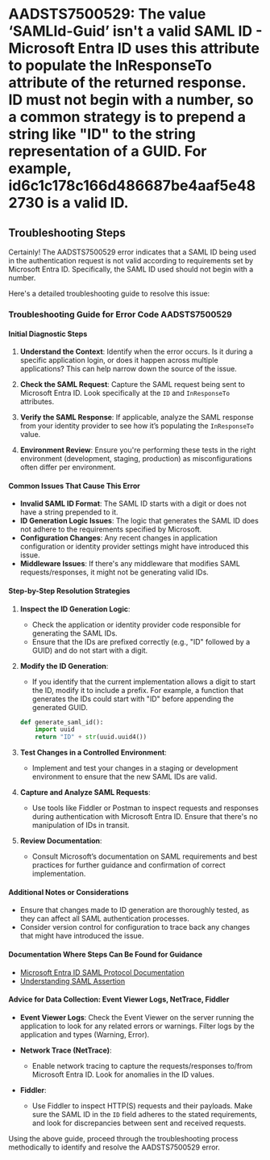 
# AADSTS7500529: The value ‘SAMLId-Guid’ isn't a valid SAML ID - Microsoft Entra ID uses this attribute to populate the InResponseTo attribute of the returned response. ID must not begin with a number, so a common strategy is to prepend a string like "ID" to the string representation of a GUID. For example, id6c1c178c166d486687be4aaf5e482730 is a valid ID.


## Troubleshooting Steps
Certainly! The AADSTS7500529 error indicates that a SAML ID being used in the authentication request is not valid according to requirements set by Microsoft Entra ID. Specifically, the SAML ID used should not begin with a number.

Here's a detailed troubleshooting guide to resolve this issue:

### Troubleshooting Guide for Error Code AADSTS7500529

#### Initial Diagnostic Steps

1. **Understand the Context**: Identify when the error occurs. Is it during a specific application login, or does it happen across multiple applications? This can help narrow down the source of the issue.

2. **Check the SAML Request**: Capture the SAML request being sent to Microsoft Entra ID. Look specifically at the `ID` and `InResponseTo` attributes.

3. **Verify the SAML Response**: If applicable, analyze the SAML response from your identity provider to see how it’s populating the `InResponseTo` value.

4. **Environment Review**: Ensure you're performing these tests in the right environment (development, staging, production) as misconfigurations often differ per environment.

#### Common Issues That Cause This Error

- **Invalid SAML ID Format**: The SAML ID starts with a digit or does not have a string prepended to it.
- **ID Generation Logic Issues**: The logic that generates the SAML ID does not adhere to the requirements specified by Microsoft.
- **Configuration Changes**: Any recent changes in application configuration or identity provider settings might have introduced this issue.
- **Middleware Issues**: If there's any middleware that modifies SAML requests/responses, it might not be generating valid IDs.

#### Step-by-Step Resolution Strategies

1. **Inspect the ID Generation Logic**:
   - Check the application or identity provider code responsible for generating the SAML IDs.
   - Ensure that the IDs are prefixed correctly (e.g., "ID" followed by a GUID) and do not start with a digit.

2. **Modify the ID Generation**:
   - If you identify that the current implementation allows a digit to start the ID, modify it to include a prefix. For example, a function that generates the IDs could start with "ID" before appending the generated GUID.

   ```python
   def generate_saml_id():
       import uuid
       return "ID" + str(uuid.uuid4())
   ```

3. **Test Changes in a Controlled Environment**:
   - Implement and test your changes in a staging or development environment to ensure that the new SAML IDs are valid.

4. **Capture and Analyze SAML Requests**:
   - Use tools like Fiddler or Postman to inspect requests and responses during authentication with Microsoft Entra ID. Ensure that there's no manipulation of IDs in transit.

5. **Review Documentation**:
   - Consult Microsoft’s documentation on SAML requirements and best practices for further guidance and confirmation of correct implementation.

#### Additional Notes or Considerations

- Ensure that changes made to ID generation are thoroughly tested, as they can affect all SAML authentication processes.
- Consider version control for configuration to trace back any changes that might have introduced the issue.

#### Documentation Where Steps Can Be Found for Guidance

- [Microsoft Entra ID SAML Protocol Documentation](https://learn.microsoft.com/en-us/azure/active-directory/develop/v2-saml-protocol)
- [Understanding SAML Assertion](https://learn.microsoft.com/en-us/azure/active-directory/develop/active-directory-saml-protocol)

#### Advice for Data Collection: Event Viewer Logs, NetTrace, Fiddler 

- **Event Viewer Logs**: Check the Event Viewer on the server running the application to look for any related errors or warnings. Filter logs by the application and types (Warning, Error).
  
- **Network Trace (NetTrace)**:
   - Enable network tracing to capture the requests/responses to/from Microsoft Entra ID. Look for anomalies in the ID values.
  
- **Fiddler**: 
   - Use Fiddler to inspect HTTP(S) requests and their payloads. Make sure the SAML ID in the `ID` field adheres to the stated requirements, and look for discrepancies between sent and received requests. 

Using the above guide, proceed through the troubleshooting process methodically to identify and resolve the AADSTS7500529 error.